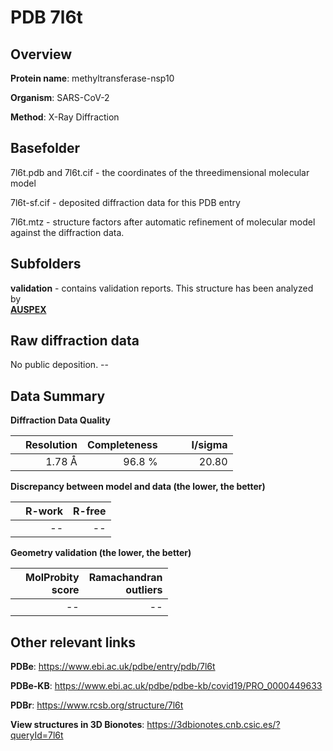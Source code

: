 # PDB 7l6t

## Overview

**Protein name**: methyltransferase-nsp10

**Organism**: SARS-CoV-2

**Method**: X-Ray Diffraction



## Basefolder

7l6t.pdb and 7l6t.cif - the coordinates of the threedimensional molecular model

7l6t-sf.cif - deposited diffraction data for this PDB entry

7l6t.mtz - structure factors after automatic refinement of molecular model against the diffraction data.

## Subfolders





**validation** - contains validation reports. This structure has been analyzed by <br>[**AUSPEX**](https://github.com/thorn-lab/coronavirus_structural_task_force/tree/master/pdb/methyltransferase-nsp10/SARS-CoV-2/7l6t/validation/auspex)     



## Raw diffraction data

No public deposition. --<br> 

## Data Summary
**Diffraction Data Quality**

|   | Resolution | Completeness| I/sigma |
|---|-------------:|----------------:|--------------:|
|   |1.78 Å|96.8  %|<img width=50/>20.80|

**Discrepancy between model and data (the lower, the better)**

|   | **R-work**| **R-free**   
|---|-------------:|----------------:|           
||--|--|

**Geometry validation (the lower, the better)**

|   |**MolProbity<br>score**| **Ramachandran<br>outliers** 
|---|-------------:|----------------:|
||--|--|

 

 



## Other relevant links 
**PDBe**:  https://www.ebi.ac.uk/pdbe/entry/pdb/7l6t

**PDBe-KB**: https://www.ebi.ac.uk/pdbe/pdbe-kb/covid19/PRO_0000449633 
 
**PDBr**: https://www.rcsb.org/structure/7l6t 

**View structures in 3D Bionotes**: https://3dbionotes.cnb.csic.es/?queryId=7l6t

